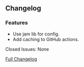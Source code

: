 ## Changelog

### Features

- Use jam lib for config.
- Add caching to GitHub actions.

Closed Issues: None

[Full Changelog](https://github.com/JamCoreModding/RightClickHarvestFabric/compare/2.0.3...2.0.4)
